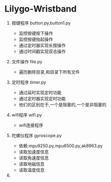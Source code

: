 # Lilygo-Wristband

1. 按键程序 button.py,button1.py
   - 监控按键按下操作
   - 监控按键抬起操作
   - 通过定时器实现长按操作
   - 通过时间戳实现双击操作
  
2. 文件操作 file.py
   - 遍历删除目录,和目录下所有文件

3. 定时程序 timer.py
   - 通过延时实现定时功能
   - 通过定时器实现定时功能
   - 他们的区别在于,一个是阻塞的,一个是非阻塞的
  
4. wifi程序 wifi.py
   - wifi连接程序
  
5. 陀螺仪程序 gyroscope.py
   - 依赖:mpu9250.py,mpu6500.py,ak8963.py
   - 读取加速度信息
   - 读取角速度信息
   - 读取地磁信息
   - 读取温度信息
  
6. 